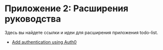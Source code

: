 # Приложение 2: Расширения руководства


Здесь вы найдете ссылки и идеи для расширения приложения todo-list.

* [Add authentication using Auth0](https://kmaida.gitbooks.io/authenticate-angular-with-auth0/)

